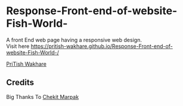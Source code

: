 # Response-Front-end-of-website-Fish-World-
A front End  web page having a responsive web design.    
Visit here
https://pritish-wakhare.github.io/Response-Front-end-of-website-Fish-World-/



[PriTish Wakhare](https://pritish-wakhare.github.io/My-Portfolio-/)
## Credits
Big Thanks To [Chekit Marpak](https://github.com/chekitmarpak)
